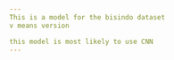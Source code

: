 ```yaml
---
This is a model for the bisindo dataset
v means version

this model is most likely to use CNN 
---
```

